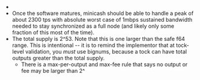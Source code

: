 -
- Once the software matures, minicash should be able to handle a peak of about 2300 tps with absolute worst case of 1mbps sustained bandwidth needed to stay synchronized as a full node (and likely only some fraction of this most of the time).
- The total supply is 2^53. Note that this is one larger than the safe f64 range. This is intentional -- it is to remind the implementor that at tock-level validation, you *must* use bignums, because a tock can have total outputs greater than the total supply.
	- There is a max-per-output and max-fee rule that says no output or fee may be larger than 2^